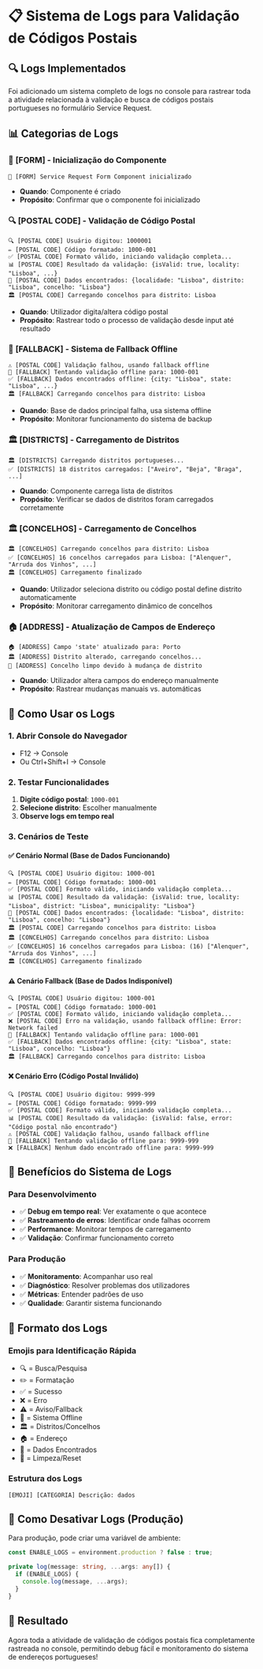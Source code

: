 # 📋 Sistema de Logs para Validação de Códigos Postais

## 🔍 Logs Implementados

Foi adicionado um sistema completo de logs no console para rastrear toda a atividade relacionada à validação e busca de códigos postais portugueses no formulário Service Request.

## 📊 Categorias de Logs

### 🚀 **[FORM]** - Inicialização do Componente

```
🚀 [FORM] Service Request Form Component inicializado
```

- **Quando**: Componente é criado
- **Propósito**: Confirmar que o componente foi inicializado

### 🔍 **[POSTAL CODE]** - Validação de Código Postal

```
🔍 [POSTAL CODE] Usuário digitou: 1000001
✏️ [POSTAL CODE] Código formatado: 1000-001
✅ [POSTAL CODE] Formato válido, iniciando validação completa...
📊 [POSTAL CODE] Resultado da validação: {isValid: true, locality: "Lisboa", ...}
🎯 [POSTAL CODE] Dados encontrados: {localidade: "Lisboa", distrito: "Lisboa", concelho: "Lisboa"}
🏛️ [POSTAL CODE] Carregando concelhos para distrito: Lisboa
```

- **Quando**: Utilizador digita/altera código postal
- **Propósito**: Rastrear todo o processo de validação desde input até resultado

### 💾 **[FALLBACK]** - Sistema de Fallback Offline

```
⚠️ [POSTAL CODE] Validação falhou, usando fallback offline
💾 [FALLBACK] Tentando validação offline para: 1000-001
✅ [FALLBACK] Dados encontrados offline: {city: "Lisboa", state: "Lisboa", ...}
🏛️ [FALLBACK] Carregando concelhos para distrito: Lisboa
```

- **Quando**: Base de dados principal falha, usa sistema offline
- **Propósito**: Monitorar funcionamento do sistema de backup

### 🏛️ **[DISTRICTS]** - Carregamento de Distritos

```
🏛️ [DISTRICTS] Carregando distritos portugueses...
✅ [DISTRICTS] 18 distritos carregados: ["Aveiro", "Beja", "Braga", ...]
```

- **Quando**: Componente carrega lista de distritos
- **Propósito**: Verificar se dados de distritos foram carregados corretamente

### 🏛️ **[CONCELHOS]** - Carregamento de Concelhos

```
🏛️ [CONCELHOS] Carregando concelhos para distrito: Lisboa
✅ [CONCELHOS] 16 concelhos carregados para Lisboa: ["Alenquer", "Arruda dos Vinhos", ...]
🏛️ [CONCELHOS] Carregamento finalizado
```

- **Quando**: Utilizador seleciona distrito ou código postal define distrito automaticamente
- **Propósito**: Monitorar carregamento dinâmico de concelhos

### 🏠 **[ADDRESS]** - Atualização de Campos de Endereço

```
🏠 [ADDRESS] Campo 'state' atualizado para: Porto
🏛️ [ADDRESS] Distrito alterado, carregando concelhos...
🧹 [ADDRESS] Concelho limpo devido à mudança de distrito
```

- **Quando**: Utilizador altera campos do endereço manualmente
- **Propósito**: Rastrear mudanças manuais vs. automáticas

## 🎯 Como Usar os Logs

### 1. **Abrir Console do Navegador**

- F12 → Console
- Ou Ctrl+Shift+I → Console

### 2. **Testar Funcionalidades**

1. **Digite código postal**: `1000-001`
2. **Selecione distrito**: Escolher manualmente
3. **Observe logs em tempo real**

### 3. **Cenários de Teste**

#### ✅ **Cenário Normal (Base de Dados Funcionando)**

```
🔍 [POSTAL CODE] Usuário digitou: 1000-001
✏️ [POSTAL CODE] Código formatado: 1000-001
✅ [POSTAL CODE] Formato válido, iniciando validação completa...
📊 [POSTAL CODE] Resultado da validação: {isValid: true, locality: "Lisboa", district: "Lisboa", municipality: "Lisboa"}
🎯 [POSTAL CODE] Dados encontrados: {localidade: "Lisboa", distrito: "Lisboa", concelho: "Lisboa"}
🏛️ [POSTAL CODE] Carregando concelhos para distrito: Lisboa
🏛️ [CONCELHOS] Carregando concelhos para distrito: Lisboa
✅ [CONCELHOS] 16 concelhos carregados para Lisboa: (16) ["Alenquer", "Arruda dos Vinhos", ...]
🏛️ [CONCELHOS] Carregamento finalizado
```

#### ⚠️ **Cenário Fallback (Base de Dados Indisponível)**

```
🔍 [POSTAL CODE] Usuário digitou: 1000-001
✏️ [POSTAL CODE] Código formatado: 1000-001
✅ [POSTAL CODE] Formato válido, iniciando validação completa...
❌ [POSTAL CODE] Erro na validação, usando fallback offline: Error: Network failed
💾 [FALLBACK] Tentando validação offline para: 1000-001
✅ [FALLBACK] Dados encontrados offline: {city: "Lisboa", state: "Lisboa", concelho: "Lisboa"}
🏛️ [FALLBACK] Carregando concelhos para distrito: Lisboa
```

#### ❌ **Cenário Erro (Código Postal Inválido)**

```
🔍 [POSTAL CODE] Usuário digitou: 9999-999
✏️ [POSTAL CODE] Código formatado: 9999-999
✅ [POSTAL CODE] Formato válido, iniciando validação completa...
📊 [POSTAL CODE] Resultado da validação: {isValid: false, error: "Código postal não encontrado"}
⚠️ [POSTAL CODE] Validação falhou, usando fallback offline
💾 [FALLBACK] Tentando validação offline para: 9999-999
❌ [FALLBACK] Nenhum dado encontrado offline para: 9999-999
```

## 🔧 Benefícios do Sistema de Logs

### Para Desenvolvimento

- ✅ **Debug em tempo real**: Ver exatamente o que acontece
- ✅ **Rastreamento de erros**: Identificar onde falhas ocorrem
- ✅ **Performance**: Monitorar tempos de carregamento
- ✅ **Validação**: Confirmar funcionamento correto

### Para Produção

- ✅ **Monitoramento**: Acompanhar uso real
- ✅ **Diagnóstico**: Resolver problemas dos utilizadores
- ✅ **Métricas**: Entender padrões de uso
- ✅ **Qualidade**: Garantir sistema funcionando

## 🎨 Formato dos Logs

### Emojis para Identificação Rápida

- 🔍 = Busca/Pesquisa
- ✏️ = Formatação
- ✅ = Sucesso
- ❌ = Erro
- ⚠️ = Aviso/Fallback
- 💾 = Sistema Offline
- 🏛️ = Distritos/Concelhos
- 🏠 = Endereço
- 🎯 = Dados Encontrados
- 🧹 = Limpeza/Reset

### Estrutura dos Logs

```
[EMOJI] [CATEGORIA] Descrição: dados
```

## 📱 Como Desativar Logs (Produção)

Para produção, pode criar uma variável de ambiente:

```typescript
const ENABLE_LOGS = environment.production ? false : true;

private log(message: string, ...args: any[]) {
  if (ENABLE_LOGS) {
    console.log(message, ...args);
  }
}
```

## 🎯 Resultado

Agora toda a atividade de validação de códigos postais fica completamente rastreada no console, permitindo debug fácil e monitoramento do sistema de endereços portugueses!

